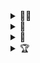<details>
  <summary>👨‍💻</summary>

  ```json
{
    "name": "daniel",
    "likes": [
      "biking",
      "impressionism",
      "lepidopterans"
    ],
    "location": "chiberspace",
    "spirit animal": "Lockheed Martin F-22 Raptor"
}
  ```
</details>
<details>
  <summary>🚀</summary>

#### ~active

  &emsp; [zzzync](https://github.com/tabcat/zzzync): offline replication of dynamic content on IPFS</br>
  &emsp; [welo](https://github.com/hldb/welo): peer-to-peer and localfirst database</br>
  &emsp; [newtab.eth](https://github.com/cypsela/newtab.eth): a new tab site for your browser</br>
  &emsp; [ordered-sets](https://github.com/tabcat/ordered-sets): utilities for working with ordered sets</br>

#### ~inactive

  &emsp; [sailplane-web](https://github.com/cypsela/sailplane-web): p2p dropbox web app</br>
  &emsp; [sailplane-node](https://github.com/cypsela/sailplane-node): decentralized and collaborative file-system</br>
  &emsp; [orbit-db-fsstore](https://github.com/tabcat/orbit-db-fsstore): file-system crdt</br>
  &emsp; [softphone](https://github.com/tabcat/softphone): attempt to make text/calling app using peer-account</br>
  &emsp; [peer-account](https://github.com/tabcat/peer-account): attempt to make peer-to-peer "accounts"</br>
  &emsp; [encrypted-docstore](https://github.com/tabcat/encrypted-docstore): encrypcted OrbitDB document store</br>
  &emsp; [simple-chat-room](https://github.com/tabcat/simple-chat-room): barebones chat app using OrbitDB</br>
  &emsp; [ens-subdomainer](https://github.com/tabcat/ens-subdomainer): UI to sell subdomains on ENS
</details>
<details>
  <summary>📝</summary>
  
  &emsp; [dynamic-content](https://github.com/tabcat/dynamic-content): host dynamic content directly on IPFS</br>
  &emsp; [rough-opal](https://github.com/tabcat/rough-opal): grant proposal to create p2p database (welo) and offline replication tool (zzzync)
</details>
<details>
  <summary>🏆</summary>
  
  &emsp; [HackFS 2022 Storage Wizard](https://ethglobal.com/showcase/zzzync-xk96u) 🧙‍♂️🥇</br>
  &emsp; [HackFS 2020 Finalist](https://ethglobal.com/showcase/sailplane-web-gnxxe) 🏁
</details>


<!--
  
🗃️ Archived Projects:
  - [encrypted-docstore](https://github.com/tabcat/encrypted-docstore)
  - [ens-subdomainer](https://github.com/tabcat/ens-subdomainer)
  - [orbit-db-fsstore](https://github.com/tabcat/orbit-db-fsstore)
  - [orbit-db-set](https://github.com/tabcat/orbit-db-set)
  - [orbit-db-signal-protocol-store](https://github.com/tabcat/orbit-db-signal-protocol-store)
  - [peer-account](https://github.com/tabcat/peer-account)
  - [simple-chat-room](https://github.com/tabcat/simple-chat-room)
  - [softphone](https://github.com/tabcat/softphone)

-->



<!--
**tabcat/tabcat** is a ✨ _special_ ✨ repository because its `README.md` (this file) appears on your GitHub profile.

Here are some ideas to get you started:

- 🔭 I’m currently working on ...
- 🌱 I’m currently learning ...
- 👯 I’m looking to collaborate on ...
- 🤔 I’m looking for help with ...
- 💬 Ask me about ...
- 📫 How to reach me: ...
- 😄 Pronouns: ...
- ⚡ Fun fact: ...
-->
